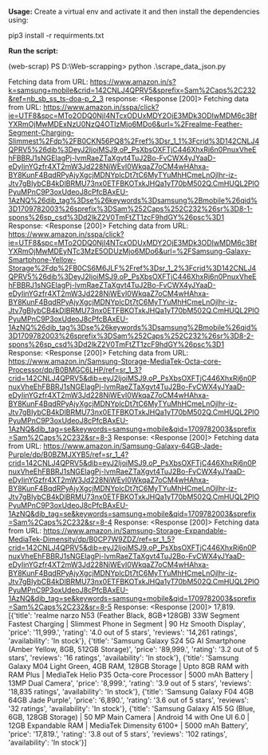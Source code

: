 **Usage:**
Create a virtual env and activate it and then install the dependencies using:

pip3 install -r requirments.txt

**Run the script:**

(web-scrap) PS D:\Web-scrapping> python .\scrape_data_json.py

Fetching data from URL: https://www.amazon.in/s?k=samsung+mobile&crid=142CNLJ4QPRV5&sprefix=Sam%2Caps%2C232&ref=nb_sb_ss_ts-doa-p_2_3
response: <Response [200]>
Fetching data from URL: https://www.amazon.in/sspa/click?ie=UTF8&spc=MTo2ODQ0NjI4NTcxODUxMDY2OjE3MDk3ODIwMDM6c3BfYXRmOjMwMDExNzU0NzQ4OTIzMjo6MDo6&url=%2Frealme-Feather-Segment-Charging-Slimmest%2Fdp%2FB0CKN56PQ8%2Fref%3Dsr_1_1%3Fcrid%3D142CNLJ4QPRV5%26dib%3DeyJ2IjoiMSJ9.oP_PsXbsOXFTjC446XhxRj6n0PnuxVheEhFBBRJ1sNGEIagPj-lvmRaeZTaXgvt4TuJ2Bo-FvCWX4yJYaaD-eDyIinYGzfr4XT2mW3Jd228NiWEvI0WkqaZ7oCM4wHAhxa-BY8KunF4BqdRPyAjyXgcjMDNYplcDt7tC6MyTYuMhHCmeLnOjlhr-iz-Jtv7gBIybCB4kDlBRMU73nx0ETFBKOTxkJHQa1yT70bM502Q.CmHUQL2PlOPyuMPnC9P3oxUdeoJ8cPfcBAxEU-1AzNQ%26dib_tag%3Dse%26keywords%3Dsamsung%2Bmobile%26qid%3D1709782003%26sprefix%3DSam%252Caps%252C232%26sr%3D8-1-spons%26sp_csd%3Dd2lkZ2V0TmFtZT1zcF9hdGY%26psc%3D1
Response: <Response [200]>
Fetching data from URL: https://www.amazon.in/sspa/click?ie=UTF8&spc=MTo2ODQ0NjI4NTcxODUxMDY2OjE3MDk3ODIwMDM6c3BfYXRmOjMwMDEyNTc3MzE5ODUzMjo6MDo6&url=%2FSamsung-Galaxy-Smartphone-Yellow-Storage%2Fdp%2FB0CS6M6JLF%2Fref%3Dsr_1_2%3Fcrid%3D142CNLJ4QPRV5%26dib%3DeyJ2IjoiMSJ9.oP_PsXbsOXFTjC446XhxRj6n0PnuxVheEhFBBRJ1sNGEIagPj-lvmRaeZTaXgvt4TuJ2Bo-FvCWX4yJYaaD-eDyIinYGzfr4XT2mW3Jd228NiWEvI0WkqaZ7oCM4wHAhxa-BY8KunF4BqdRPyAjyXgcjMDNYplcDt7tC6MyTYuMhHCmeLnOjlhr-iz-Jtv7gBIybCB4kDlBRMU73nx0ETFBKOTxkJHQa1yT70bM502Q.CmHUQL2PlOPyuMPnC9P3oxUdeoJ8cPfcBAxEU-1AzNQ%26dib_tag%3Dse%26keywords%3Dsamsung%2Bmobile%26qid%3D1709782003%26sprefix%3DSam%252Caps%252C232%26sr%3D8-2-spons%26sp_csd%3Dd2lkZ2V0TmFtZT1zcF9hdGY%26psc%3D1
Response: <Response [200]>
Fetching data from URL: https://www.amazon.in/Samsung-Storage-MediaTek-Octa-core-Processor/dp/B0BMGC6LHP/ref=sr_1_3?crid=142CNLJ4QPRV5&dib=eyJ2IjoiMSJ9.oP_PsXbsOXFTjC446XhxRj6n0PnuxVheEhFBBRJ1sNGEIagPj-lvmRaeZTaXgvt4TuJ2Bo-FvCWX4yJYaaD-eDyIinYGzfr4XT2mW3Jd228NiWEvI0WkqaZ7oCM4wHAhxa-BY8KunF4BqdRPyAjyXgcjMDNYplcDt7tC6MyTYuMhHCmeLnOjlhr-iz-Jtv7gBIybCB4kDlBRMU73nx0ETFBKOTxkJHQa1yT70bM502Q.CmHUQL2PlOPyuMPnC9P3oxUdeoJ8cPfcBAxEU-1AzNQ&dib_tag=se&keywords=samsung+mobile&qid=1709782003&sprefix=Sam%2Caps%2C232&sr=8-3
Response: <Response [200]>
Fetching data from URL: https://www.amazon.in/Samsung-Galaxy-64GB-Jade-Purple/dp/B0BZMJXYB5/ref=sr_1_4?crid=142CNLJ4QPRV5&dib=eyJ2IjoiMSJ9.oP_PsXbsOXFTjC446XhxRj6n0PnuxVheEhFBBRJ1sNGEIagPj-lvmRaeZTaXgvt4TuJ2Bo-FvCWX4yJYaaD-eDyIinYGzfr4XT2mW3Jd228NiWEvI0WkqaZ7oCM4wHAhxa-BY8KunF4BqdRPyAjyXgcjMDNYplcDt7tC6MyTYuMhHCmeLnOjlhr-iz-Jtv7gBIybCB4kDlBRMU73nx0ETFBKOTxkJHQa1yT70bM502Q.CmHUQL2PlOPyuMPnC9P3oxUdeoJ8cPfcBAxEU-1AzNQ&dib_tag=se&keywords=samsung+mobile&qid=1709782003&sprefix=Sam%2Caps%2C232&sr=8-4
Response: <Response [200]>
Fetching data from URL: https://www.amazon.in/Samsung-Storage-Expandable-MediaTek-Dimensity/dp/B0CP7W9ZDZ/ref=sr_1_5?crid=142CNLJ4QPRV5&dib=eyJ2IjoiMSJ9.oP_PsXbsOXFTjC446XhxRj6n0PnuxVheEhFBBRJ1sNGEIagPj-lvmRaeZTaXgvt4TuJ2Bo-FvCWX4yJYaaD-eDyIinYGzfr4XT2mW3Jd228NiWEvI0WkqaZ7oCM4wHAhxa-BY8KunF4BqdRPyAjyXgcjMDNYplcDt7tC6MyTYuMhHCmeLnOjlhr-iz-Jtv7gBIybCB4kDlBRMU73nx0ETFBKOTxkJHQa1yT70bM502Q.CmHUQL2PlOPyuMPnC9P3oxUdeoJ8cPfcBAxEU-1AzNQ&dib_tag=se&keywords=samsung+mobile&qid=1709782003&sprefix=Sam%2Caps%2C232&sr=8-5
Response: <Response [200]>
17,819.
[{'title': 'realme narzo N53 (Feather Black, 8GB+128GB) 33W Segment Fastest Charging | Slimmest Phone in Segment | 90 Hz Smooth Display', 'price': '11,999.', 'rating': '4.0 out of 5 stars', 'reviews': '14,261 ratings', 'availability': 'In stock'}, {'title': 'Samsung Galaxy S24 5G AI Smartphone (Amber Yellow, 8GB, 512GB Storage)', 'price': '89,999.', 'rating': '3.2 out of 5 stars', 'reviews': '16 ratings', 'availability': 'In stock'}, {'title': 'Samsung Galaxy M04 Light Green, 4GB RAM, 128GB Storage | Upto 8GB RAM with RAM Plus | MediaTek Helio P35 Octa-core Processor | 5000 mAh Battery | 13MP Dual Camera', 'price': '8,999.', 'rating': '3.9 out of 5 stars', 'reviews': '18,835 ratings', 'availability': 'In stock'}, {'title': 'Samsung Galaxy F04 4GB 64GB Jade Purple', 'price': '6,890.', 'rating': '3.6 out of 5 stars', 'reviews': '32 ratings', 'availability': 'In stock'}, {'title': 'Samsung Galaxy A15 5G (Blue, 6GB, 128GB Storage) | 50 MP Main Camera | Android 14 with One UI 6.0 | 12GB Expandable RAM | MediaTek Dimensity 6100+ | 5000 mAh Battery', 'price': '17,819.', 'rating': '3.8 out of 5 stars', 'reviews': '102 ratings', 'availability': 'In stock'}]

